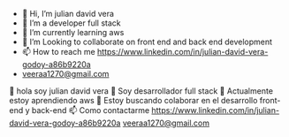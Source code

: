 - 👋 Hi, I’m julian david vera
- 👀 I’m a developer  full stack 
- 🌱 I’m currently learning aws
- 💞️ I’m Looking to collaborate on front end and back end development
- 📫 How to reach me https://www.linkedin.com/in/julian-david-vera-godoy-a86b9220a
- veeraa1270@gmail.com

<!---
 ✨ 
look at my projects and learn a little more about my work✨
--->



👋 hola soy julian david vera
👀 Soy desarrollador full stack 
🌱 Actualmente estoy aprendiendo aws
💞️ Estoy buscando colaborar en el desarrollo front-end y back-end
📫 Como contactarme https://www.linkedin.com/in/julian-david-vera-godoy-a86b9220a
veeraa1270@gmail.com

